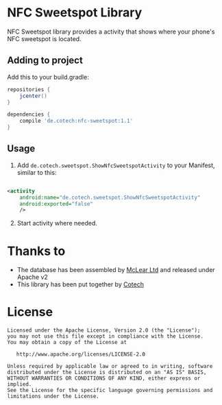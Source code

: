 # NFC Sweetspot Library

NFC Sweetspot library provides a activity that shows where your phone's NFC sweetspot is located.

## Adding to project

Add this to your build.gradle:

```gradle
repositories {
    jcenter()
}

dependencies {
    compile 'de.cotech:nfc-sweetspot:1.1'
}
```

## Usage

1. Add ``de.cotech.sweetspot.ShowNfcSweetspotActivity`` to your Manifest, similar to this:
```xml

<activity
    android:name="de.cotech.sweetspot.ShowNfcSweetspotActivity"
    android:exported="false"
    />

```

2. Start activity where needed.

# Thanks to
 * The database has been assembled by [McLear Ltd](https://mclear.com) and released under Apache v2
 * This library has been put together by [Cotech](https://cotech.de)

# License

    Licensed under the Apache License, Version 2.0 (the "License");
    you may not use this file except in compliance with the License.
    You may obtain a copy of the License at

       http://www.apache.org/licenses/LICENSE-2.0

    Unless required by applicable law or agreed to in writing, software
    distributed under the License is distributed on an "AS IS" BASIS,
    WITHOUT WARRANTIES OR CONDITIONS OF ANY KIND, either express or implied.
    See the License for the specific language governing permissions and
    limitations under the License.
